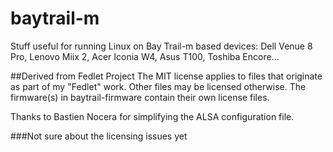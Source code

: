 baytrail-m
==========

Stuff useful for running Linux on Bay Trail-m based devices: Dell Venue 8 Pro, Lenovo Miix 2, Acer Iconia W4, Asus T100, Toshiba Encore...

##Derived from Fedlet Project
The MIT license applies to files that originate as part of my "Fedlet" work. Other files may be licensed otherwise. The firmware(s) in baytrail-firmware contain their own license files.

Thanks to Bastien Nocera for simplifying the ALSA configuration file.

###Not sure about the licensing issues yet
